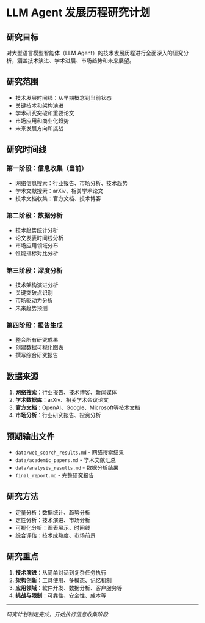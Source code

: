 # LLM Agent 发展历程研究计划

## 研究目标
对大型语言模型智能体（LLM Agent）的技术发展历程进行全面深入的研究分析，涵盖技术演进、学术进展、市场趋势和未来展望。

## 研究范围
- 技术发展时间线：从早期概念到当前状态
- 关键技术和架构演进
- 学术研究突破和重要论文
- 市场应用和商业化趋势
- 未来发展方向和挑战

## 研究时间线

### 第一阶段：信息收集（当前）
- 网络信息搜索：行业报告、市场分析、技术趋势
- 学术文献搜索：arXiv、相关学术论文
- 技术文档收集：官方文档、技术博客

### 第二阶段：数据分析
- 技术趋势统计分析
- 论文发表时间线分析
- 市场应用领域分布
- 性能指标对比分析

### 第三阶段：深度分析
- 技术架构演进分析
- 关键突破点识别
- 市场驱动力分析
- 未来趋势预测

### 第四阶段：报告生成
- 整合所有研究成果
- 创建数据可视化图表
- 撰写综合研究报告

## 数据来源
1. **网络搜索**：行业报告、技术博客、新闻媒体
2. **学术数据库**：arXiv、相关学术会议论文
3. **官方文档**：OpenAI、Google、Microsoft等技术文档
4. **市场分析**：行业研究报告、投资分析

## 预期输出文件
- `data/web_search_results.md` - 网络搜索结果
- `data/academic_papers.md` - 学术文献汇总
- `data/analysis_results.md` - 数据分析结果
- `final_report.md` - 完整研究报告

## 研究方法
- 定量分析：数据统计、趋势分析
- 定性分析：技术演进、市场分析
- 可视化分析：图表展示、时间线
- 综合评估：技术成熟度、市场前景

## 研究重点
1. **技术演进**：从简单对话到复杂任务执行
2. **架构创新**：工具使用、多模态、记忆机制
3. **应用领域**：软件开发、数据分析、客户服务等
4. **挑战与限制**：可靠性、安全性、成本等

---
*研究计划制定完成，开始执行信息收集阶段*
